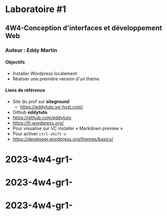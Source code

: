 # Laboratoire #1
## 4W4-Conception d'interfaces et développement Web
### Auteur : Eddy Martin

#### Objectifs
- Installer Wordpress localement
- Réaliser une première version d'un thème

#### Liens de référence
- Site du prof sur **siteground**
    - https://eddytuto.sg-host.com/
- Github **eddytuto**    
- https://github.com/eddytuto
- https://fr.wordpress.org/
- Pour visualise sur VC installer  « Markdown preview »
- Pour activer `ctrl-shift-v`
- https://developer.wordpress.org/themes/basics/
# 2023-4w4-gr1-
# 2023-4w4-gr1-
# 2023-4w4-gr1-
